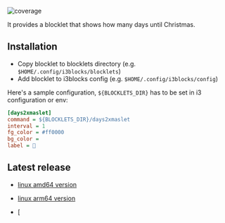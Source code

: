 ![coverage](https://img.shields.io/badge/dinamic/json?style=flat)

It provides a blocklet that shows how many days until Christmas.

## Installation

* Copy blocklet to blocklets directory (e.g. `$HOME/.config/i3blocks/blocklets`)
* Add blocklet to i3blocks config (e.g. `$HOME/.config/i3blocks/config`)

Here's a sample configuration, `${BLOCKLETS_DIR}` has to be set in i3 configuration or env:
```ini
[days2xmaslet]
command = ${BLOCKLETS_DIR}/days2xmaslet
interval = 1
fg_color = #ff0000
bg_color =
label = 🎄
```


## Latest release



* [linux amd64 version](./days2xmaslet-linux-amd64)

* [linux arm64 version](./days2xmaslet-linux-arm64)

* [
